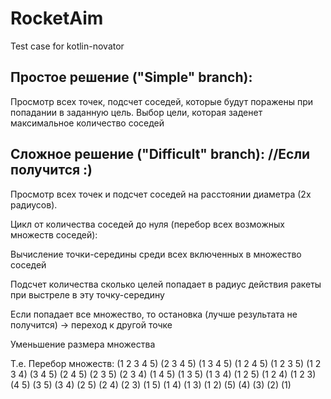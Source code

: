 # RocketAim
Test case for kotlin-novator

## Простое решение ("Simple" branch): 
Просмотр всех точек, подсчет соседей, которые будут поражены при попадании в заданную цель.
Выбор цели, которая заденет максимальное количество соседей

## Сложное решение ("Difficult" branch): //Если получится :)
Просмотр всех точек и подсчет соседей на расстоянии диаметра (2х радиусов).

Цикл от количества соседей до нуля (перебор всех возможных множеств соседей):

  Вычисление точки-середины среди всех включенных в множество соседей
  
  Подсчет количества сколько целей попадает в радиус действия ракеты при выстреле в эту точку-середину
  
  Если попадает все множество, то остановка (лучше результата не получится) -> переход к другой точке
  
  Уменьшение размера множества

Т.е. Перебор множеств: 
(1 2 3 4 5)
(2 3 4 5)
(1 3 4 5)
(1 2 4 5)
(1 2 3 5)
(1 2 3 4)
(3 4 5)
(2 4 5)
(2 3 5)
(2 3 4)
(1 4 5)
(1 3 5)
(1 3 4)
(1 2 5)
(1 2 4)
(1 2 3)
(4 5)
(3 5)
(3 4)
(2 5)
(2 4)
(2 3)
(1 5)
(1 4)
(1 3)
(1 2)
(5)
(4)
(3)
(2)
(1)
